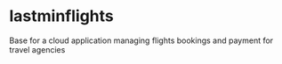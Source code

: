 lastminflights
==============

Base for a cloud application managing flights bookings and payment for travel agencies
